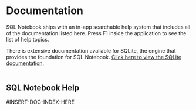 # Documentation
SQL Notebook ships with an in-app searchable help system that includes all of the documentation listed here. Press F1 inside the application to see the list of help topics.

There is extensive documentation available for SQLite, the engine that provides the foundation for SQL Notebook. <a href="https://www.sqlite.org/docs.html">Click here to view the SQLite documentation</a>.
<br><br>

## SQL Notebook Help
#INSERT-DOC-INDEX-HERE
<br><br>
